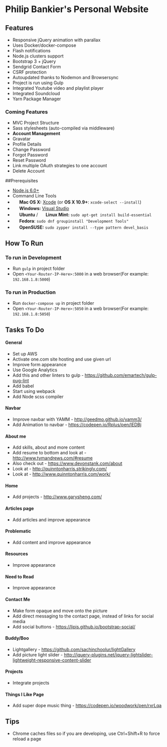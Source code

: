 # Philip Bankier's Personal Website

## Features
* Responsive jQuery animation with parallax
* Uses Docker/docker-compose 
* Flash notifications
* Node.js clusters support
* Bootstrap 3 + jQuery 
* Sendgrid Contact Form   
* CSRF protection
* Autoupdated thanks to Nodemon and Browsersync
* Project is run using Gulp 
* Integrated Youtube video and playlist player
* Integrated Soundcloud 
* Yarn Package Manager

### Coming Features
* MVC Project Structure
* Sass stylesheets (auto-compiled via middleware)
* **Account Management**
 * Gravatar
 * Profile Details
 * Change Password
 * Forgot Password
 * Reset Password
 * Link multiple OAuth strategies to one account
 * Delete Account

##Prerequisites

* [Node.js 6.0+](http://nodejs.org)
* Command Line Tools
 * <img src="http://deluge-torrent.org/images/apple-logo.gif" height="17">&nbsp;**Mac OS X:** [Xcode](https://itunes.apple.com/us/app/xcode/id497799835?mt=12) (or **OS X 10.9+**: `xcode-select --install`)
 * <img src="http://dc942d419843af05523b-ff74ae13537a01be6cfec5927837dcfe.r14.cf1.rackcdn.com/wp-content/uploads/windows-8-50x50.jpg" height="17">&nbsp;**Windows:** [Visual Studio](https://www.visualstudio.com/products/visual-studio-community-vs)
 * <img src="https://lh5.googleusercontent.com/-2YS1ceHWyys/AAAAAAAAAAI/AAAAAAAAAAc/0LCb_tsTvmU/s46-c-k/photo.jpg" height="17">&nbsp;**Ubuntu** / <img src="https://upload.wikimedia.org/wikipedia/commons/3/3f/Logo_Linux_Mint.png" height="17">&nbsp;**Linux Mint:** `sudo apt-get install build-essential`
 * <img src="http://i1-news.softpedia-static.com/images/extra/LINUX/small/slw218news1.png" height="17">&nbsp;**Fedora**: `sudo dnf groupinstall "Development Tools"`
 * <img src="https://en.opensuse.org/images/b/be/Logo-geeko_head.png" height="17">&nbsp;**OpenSUSE:** `sudo zypper install --type pattern devel_basis`


## How To Run
### To run in Development 
* Run `gulp` in project folder
* Open `<Your-Router-IP-Here>:5000` in a web browser(For example: `192.168.1.8:5000`)
### To run in Production 
* Run `docker-compose up` in project folder
* Open `<Your-Router-IP-Here>:5050` in a web browser(For example: `192.168.1.8:5050`)

## Tasks To Do
#### General
* Set up AWS
* Activate one.com site hosting and use given url
* Improve form appearance
* Use Google Analytics
* Add this and other linters to gulp - https://github.com/emartech/gulp-pug-lint
* Add babel
* Start using webpack
* Add Node scss compiler
#### Navbar
* Improve navbar with YAMM - http://geedmo.github.io/yamm3/
* Add Animation to navbar - https://codepen.io/Rplus/pen/lEDBj

#### About me 
* Add skills, about and more content
* Add resume to bottom and look at - http://www.tymandrews.com/#resume  
* Also check out - https://www.devonstank.com/about 
* Look at - http://quinntonharris.strikingly.com/
* Look at - http://www.quinntonharris.com/work/
#### Home 
* Add projects - http://www.garysheng.com/
#### Articles page 
* Add articles and improve appearance
#### Problematic 
* Add content and improve appearance
#### Resources 
* Improve appearance
#### Need to Read 
* Improve appearance
#### Contact Me 
* Make form opaque and move onto the picture
* Add direct messaging to the contact page, instead of links for social media
* Add social buttons - https://lipis.github.io/bootstrap-social/

#### Buddy/Boo
* Lightgallery - https://github.com/sachinchoolur/lightGallery
* Add picture light slider - http://jquery-plugins.net/jquery-lightslider-lightweight-responsive-content-slider
#### Projects
* Integrate projects 
#### Things I Like Page
* Add super dope music thing - https://codepen.io/woodwork/pen/rxrLqa

## Tips
* Chrome caches files so if you are developing, use Ctrl+Shift+R to force reload a page